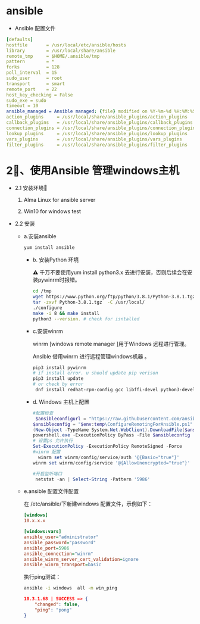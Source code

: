 # ansible 

+ Ansible 配置文件 

```yaml
[defaults]
hostfile       = /usr/local/etc/ansible/hosts
library        = /usr/local/share/ansible
remote_tmp     = $HOME/.ansible/tmp
pattern        = *
forks          = 128
poll_interval  = 15
sudo_user      = root
transport      = smart
remote_port    = 22
host_key_checking = False
sudo_exe = sudo
timeout = 10
ansible_managed = Ansible managed: {file} modified on %Y-%m-%d %H:%M:%S by {uid} on {host}
action_plugins     = /usr/local/share/ansible_plugins/action_plugins
callback_plugins   = /usr/local/share/ansible_plugins/callback_plugins
connection_plugins = /usr/local/share/ansible_plugins/connection_plugins
lookup_plugins     = /usr/local/share/ansible_plugins/lookup_plugins
vars_plugins       = /usr/local/share/ansible_plugins/vars_plugins
filter_plugins     = /usr/local/share/ansible_plugins/filter_plugins

```





# 2⃣️、使用Ansible 管理windows主机



- 2.1   安装环境🤔   

	1. Alma Linux  for ansible server
	
	2. Win10 for windows test


+ 2.2 安装 

  - a.安装ansible 

    ```bash
    yum install ansible
    ```

    - b.   安装Python 环境

      ⚠️ 千万不要使用yum install  python3.x 去进行安装，否则后续会在安装pywinrm时报错。

      ```bash
      cd /tmp
      wget https://www.python.org/ftp/python/3.8.1/Python-3.8.1.tgz
      tar -zxvf Python-3.8.1.tgz  -C /usr/local/
      ./configure
      make -i 8 && make install
      python3 --version. # check for isntalled 
      ```

    - c.安装winrm

      winrm [windows remote manager ]用于Windows 远程进行管理。

      Ansible 借用winrm 进行远程管理windows机器 。

      ```bash
      pip3 install pywinrm
      # if install error. u should update pip verison
      pip3 install update 
      # or check by error 
       dnf install redhat-rpm-config gcc libffi-devel python3-devel     openssl-devel cargo pkg-config
      ```

    - d.  Windows 主机上配置

      ```powershell
      #配置检查
       $ansibleconfigurl = "https://raw.githubusercontent.com/ansible/ansible/devel/examples/scripts/ConfigureRemotingForAnsible.ps1"
      $ansibleconfig = "$env:temp\ConfigureRemotingForAnsible.ps1"
      (New-Object -TypeName System.Net.WebClient).DownloadFile($ansibleconfigurl, $ansibleconfig)
      powershell.exe -ExecutionPolicy ByPass -File $ansibleconfig
      # 设置ps 允许执行
      Set-ExecutionPolicy -ExecutionPolicy RemoteSigned -Force 
      #winrm 配置
        winrm set winrm/config/service/auth '@{Basic="true"}'
      winrm set winrm/config/service '@{AllowUnencrypted="true"}' 
      
      #开启监听端口
       netstat -an | Select-String -Pattern '5986'
      
      ```

  + e.ansible 配置文件配置

    在 /etc/ansible/下新建windows 配置文件，示例如下：

    ```ini
    [windows]
    10.x.x.x
    
    [windows:vars]
    ansible_user="administrator"
    ansible_password="password"
    ansible_port=5986
    ansible_connection="winrm"
    ansible_winrm_server_cert_validation=ignore
    ansible_winrm_transport=basic
    ```

    执行ping测试：

    ```bash
    ansible -i windows  all -m win_ping
    
    ```

    ```json
    10.3.1.68 | SUCCESS => {
        "changed": false,
        "ping": "pong"
    }
    ```

    